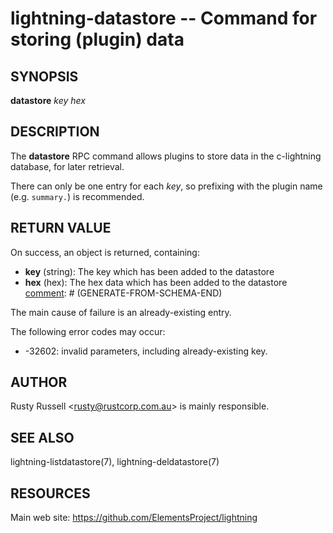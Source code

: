 lightning-datastore -- Command for storing (plugin) data
========================================================

SYNOPSIS
--------

**datastore** *key* *hex*

DESCRIPTION
-----------

The **datastore** RPC command allows plugins to store data in the
c-lightning database, for later retrieval.

There can only be one entry for each *key*, so prefixing with the
plugin name (e.g. `summary.`) is recommended.

RETURN VALUE
------------

[comment]: # (GENERATE-FROM-SCHEMA-START)
On success, an object is returned, containing:
- **key** (string): The key which has been added to the datastore
- **hex** (hex): The hex data which has been added to the datastore
[comment]: # (GENERATE-FROM-SCHEMA-END)

The main cause of failure is an already-existing entry.

The following error codes may occur:
- -32602: invalid parameters, including already-existing key.

AUTHOR
------

Rusty Russell <<rusty@rustcorp.com.au>> is mainly responsible.

SEE ALSO
--------

lightning-listdatastore(7), lightning-deldatastore(7)

RESOURCES
---------

Main web site: <https://github.com/ElementsProject/lightning>

[comment]: # ( SHA256STAMP:692c74ea1dea25266d8d562bc23e5c3c14223f62c9152a223cbd9c2de4d01efb)
